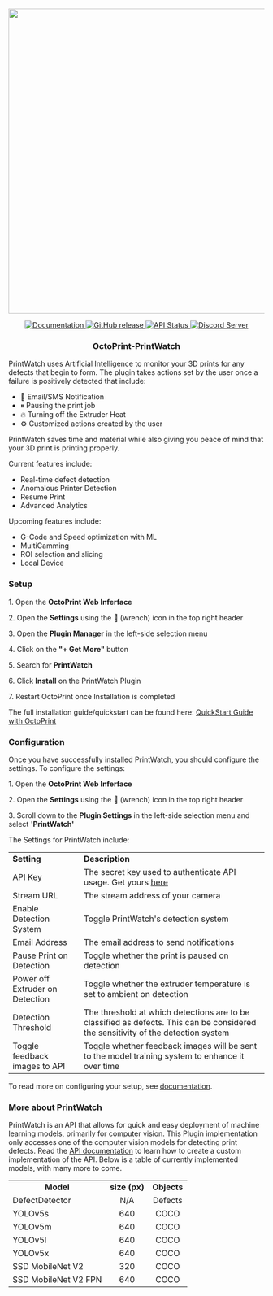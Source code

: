 <p align="center">
    <br>
    <img src="https://printpal.io/wp-content/uploads/2021/11/printwatch_background_blue-cropped_maxpng.png" width="600"/>
    <br>
<p>
<p align="center">
    <a href="https://printpal.io/">
        <img alt="Documentation" src="https://img.shields.io/badge/website-online-brightgreen">
    </a>
    <a href="https://github.com/printpal-io/OctoPrint-PrintWatch/releases">
        <img alt="GitHub release" src="https://img.shields.io/badge/release-1.0.0-blue">
    </a>
    <a href="https://printpal.pythonanywhere.com/api/status">
        <img alt="API Status" src="https://img.shields.io/badge/API%20status-paused-yellow">
    </a>
    <a href="https://discord.gg/DRM7w88AbS">
        <img alt="Discord Server" src="https://img.shields.io/badge/discord-online-blueviolet?logo=discord">
    </a>
</p>
<h3 align="center">
  OctoPrint-PrintWatch
</h3>
<p>
  PrintWatch uses Artificial Intelligence to monitor your 3D prints for any defects that begin to form. The plugin takes actions set by the user once a failure is positively detected that include:
</p>
<ul>
  <li>📧 Email/SMS Notification</li>
  <li>⏸ Pausing the print job</li>
  <li>🔥 Turning off the Extruder Heat</li>
  <li>⚙ Customized actions created by the user</li>
</ul>

<p>
  PrintWatch saves time and material while also giving you peace of mind that your 3D print is printing properly.
</p>
<p>
    Current features include:
</p>
<ul>
  <li>Real-time defect detection</li>
  <li>Anomalous Printer Detection</li>
  <li>Resume Print</li>
  <li>Advanced Analytics</li>
</ul>
<p>
    Upcoming features include:
</p>
<ul>
  <li>G-Code and Speed optimization with ML</li>
  <li>MultiCamming</li>
  <li>ROI selection and slicing</li>
  <li>Local Device</li>
</ul>
<h3>
  Setup
</h3>
<p>
    1. Open the <b>OctoPrint Web Inferface</b>
</p>
<p>
    2. Open the <b>Settings</b> using the 🔧 (wrench) icon in the top right header
</p>
<p>
    3. Open the <b>Plugin Manager</b> in the left-side selection menu
</p>
<p>
    4. Click on the <b>"+ Get More"</b> button
</p>
<p>
    5. Search for <b>PrintWatch</b>
</p>
<p>
    6. Click <b>Install</b> on the PrintWatch Plugin
</p>
<p>
  7. Restart OctoPrint once Installation is completed
</p>
<p>
  The full installation guide/quickstart can be found here: <a href="https://printpal.io/documentation/quick-start-guide/">QuickStart Guide with OctoPrint</a>
</p>
<h3>
  Configuration
</h3>
<p>
  Once you have successfully installed PrintWatch, you should configure the settings. To configure the settings:
</p>
<p>
    1. Open the <b>OctoPrint Web Inferface</b>
</p>
<p>
    2. Open the <b>Settings</b> using the 🔧 (wrench) icon in the top right header
</p>
<p>
    3. Scroll down to the <b>Plugin Settings</b> in the left-side selection menu and select <b>'PrintWatch'</b>
</p>
<p>
    The Settings for PrintWatch include:
</p>
<table>
  <tr>
    <td>
      <b>Setting</b>
    </td>
    <td>
      <b>Description</b>
    </td>
  </tr>
  <tr>
    <td>
      API Key
    </td>
    <td>
      The secret key used to authenticate API usage. Get yours <a href="https://printpal.io/pricing/">here</a>
    </td>
  </tr>
  <tr>
    <td>
      Stream URL
    </td>
    <td>
      The stream address of your camera
    </td>
  </tr>
  <tr>
    <td>
      Enable Detection System
    </td>
    <td>
      Toggle PrintWatch's detection system
    </td>
  </tr>
  <tr>
    <td>
      Email Address
    </td>
    <td>
      The email address to send notifications
    </td>
  </tr>
  <tr>
    <td>
      Pause Print on Detection
    </td>
    <td>
      Toggle whether the print is paused on detection
    </td>
  </tr>
  <tr>
    <td>
      Power off Extruder on Detection
    </td>
    <td>
      Toggle whether the extruder temperature is set to ambient on detection
    </td>
  </tr>
  <tr>
    <td>
      Detection Threshold
    </td>
    <td>
      The threshold at which detections are to be classified as defects. This can be considered the sensitivity of the detection system
    </td>
  </tr>
  <tr>
    <td>
      Toggle feedback images to API
    </td>
    <td>
     Toggle whether feedback images will be sent to the model training system to enhance it over time
    </td>
  </tr>
</table>

<p>
    To read more on configuring your setup, see <a href="https://printpal.io/documentation/">documentation</a>.
</p>
<h3>
  More about PrintWatch
</h3>
<p>
  PrintWatch is an API that allows for quick and easy deployment of machine learning models, primarily for computer vision. This Plugin implementation only accesses one of the computer vision models for detecting print defects. Read the <a href="https://printpal.io/documentation/api/">API documentation</a> to learn how to create a custom implementation of the API. Below is a table of currently implemented models, with many more to come.
</p>
<table>
  <tr>
    <td style="text-align:center">
      <b>Model</b>
    </td>
    <td style="text-align:center">
      <b>size (px)</b>
    </td>
    <td style="text-align:center">
      <b>Objects</b>
    </td>
  </tr>
  <tr>
    <td>
      DefectDetector
    </td>
    <td style="text-align:center">
      N/A
    </td>
    <td style="text-align:center">
      Defects
    </td>
  </tr>
  <tr>
    <td>
      YOLOv5s
    </td>
    <td style="text-align:center">
      640
    </td>
    <td style="text-align:center">
      COCO
    </td>
  </tr>
  <tr>
    <td>
      YOLOv5m
    </td>
    <td style="text-align:center">
      640
    </td>
    <td style="text-align:center">
      COCO
    </td>
  </tr>
  <tr>
    <td>
      YOLOv5l
    </td>
    <td style="text-align:center">
      640
    </td>
    <td style="text-align:center">
      COCO
    </td>
  </tr>
  <tr>
    <td>
      YOLOv5x
    </td>
    <td style="text-align:center">
      640
    </td>
    <td style="text-align:center">
      COCO
    </td>
  </tr>
  <tr>
    <td>
      SSD MobileNet V2
    </td>
    <td style="text-align:center">
      320
    </td>
    <td style="text-align:center">
      COCO
    </td>
  </tr>
  <tr>
    <td>
      SSD MobileNet V2 FPN
    </td>
    <td style="text-align:center">
      640
    </td>
    <td style="text-align:center">
      COCO
    </td>
  </tr>
</table>
